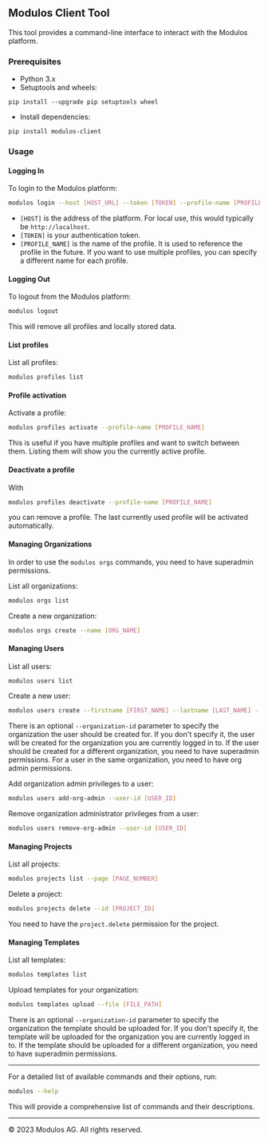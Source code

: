 ## Modulos Client Tool

This tool provides a command-line interface to interact with the Modulos platform.

### Prerequisites

- Python 3.x
- Setuptools and wheels:

```
pip install --upgrade pip setuptools wheel
```

- Install dependencies:

```
pip install modulos-client
```

### Usage

#### Logging In

To login to the Modulos platform:

```bash
modulos login --host [HOST_URL] --token [TOKEN] --profile-name [PROFILE_NAME]
```

- `[HOST]` is the address of the platform. For local use, this would typically be `http://localhost`.
- `[TOKEN]` is your authentication token.
- `[PROFILE_NAME]` is the name of the profile. It is used to reference the profile in the future. If you want to use multiple profiles, you can specify a different name for each profile.

#### Logging Out

To logout from the Modulos platform:

```bash
modulos logout
```

This will remove all profiles and locally stored data.

#### List profiles

List all profiles:

```bash
modulos profiles list
```

#### Profile activation

Activate a profile:

```bash
modulos profiles activate --profile-name [PROFILE_NAME]
```

This is useful if you have multiple profiles and want to switch between them.
Listing them will show you the currently active profile.

#### Deactivate a profile

With

```bash
modulos profiles deactivate --profile-name [PROFILE_NAME]
```

you can remove a profile.
The last currently used profile will be activated automatically.

#### Managing Organizations

In order to use the `modulos orgs` commands, you need to have superadmin permissions.

List all organizations:

```bash
modulos orgs list
```

Create a new organization:

```bash
modulos orgs create --name [ORG_NAME]
```

#### Managing Users

List all users:

```bash
modulos users list
```

Create a new user:

```bash
modulos users create --firstname [FIRST_NAME] --lastname [LAST_NAME] --email [EMAIL] --is-active [IS_ACTIVE] --is-org-admin [IS_ORG_ADMIN]
```

There is an optional `--organization-id` parameter to specify the organization the user should be created for.
If you don't specify it, the user will be created for the organization you are currently logged in to.
If the user should be created for a different organization, you need to have superadmin permissions.
For a user in the same organization, you need to have org admin permissions.

Add organization admin privileges to a user:

```bash
modulos users add-org-admin --user-id [USER_ID]
```

Remove organization administrator privileges from a user:

```bash
modulos users remove-org-admin --user-id [USER_ID]
```

#### Managing Projects

List all projects:

```bash
modulos projects list --page [PAGE_NUMBER]
```

Delete a project:

```bash
modulos projects delete --id [PROJECT_ID]
```

You need to have the `project.delete` permission for the project.

#### Managing Templates

List all templates:

```bash
modulos templates list
```

Upload templates for your organization:

```bash
modulos templates upload --file [FILE_PATH]
```

There is an optional `--organization-id` parameter to specify the organization the template should be uploaded for.
If you don't specify it, the template will be uploaded for the organization you are currently logged in to.
If the template should be uploaded for a different organization, you need to have superadmin permissions.

---

For a detailed list of available commands and their options, run:

```bash
modulos --help
```

This will provide a comprehensive list of commands and their descriptions.

---

© 2023 Modulos AG. All rights reserved.
